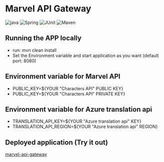 # Marvel API Gateway

![java](https://img.shields.io/badge/Java-11-green?style=plastic&logo=java)
![Spring](https://img.shields.io/badge/Spring-2.4+-green?style=plastic&logo=spring)
![JUnit](https://img.shields.io/badge/JUnit-5-green?style=plastic&)
![Maven](https://img.shields.io/badge/Maven-gray?style=plastic)

## Running the APP locally
* run: mvn clean install
* Set the Environment variable and start application as you want (default port: 8080)

## Environment variable for Marvel API
* PUBLIC_KEY=${YOUR "Characters API" PUBLIC KEY}
* PUBLIC_KEY=${YOUR "Characters API" PRIVATE KEY}

## Environment variable for Azure translation api
* TRANSLATION_API_KEY=${YOUR "Azure translation api" KEY}
* TRANSLATION_API_REGION=${YOUR "Azure translation api" REGION}

## Deployed application (Try it out)
[marvel-api-gateway](https://marvel-api-gateway.herokuapp.com/marvel/swagger-ui.html)



